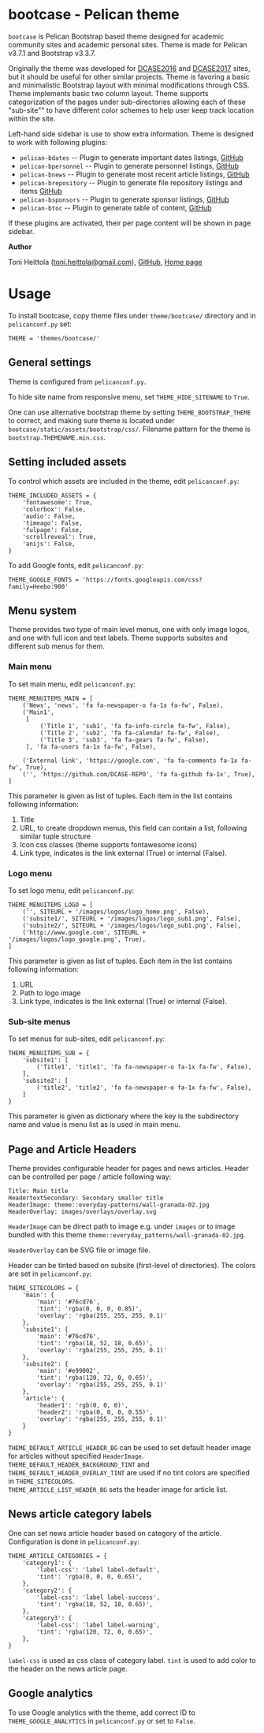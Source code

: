 bootcase - Pelican theme
========================

`bootcase` is Pelican Bootstrap based theme designed for academic community sites and academic personal sites. Theme is made for Pelican v3.7.1 and Bootstrap v3.3.7.

Originally the theme was developed for [DCASE2016](http://www.cs.tut.fi/sgn/arg/dcase2016/) and [DCASE2017](http://www.cs.tut.fi/sgn/arg/dcase2017/) sites, but it should be useful for other similar projects. Theme is favoring a basic and minimalistic Bootstrap layout with minimal modifications through CSS. Theme implements basic two column layout. Theme supports categorization of the pages under sub-directories allowing each of these "sub-site"" to have different color schemes to help user keep track location within the site. 

Left-hand side sidebar is use to show extra information. Theme is designed to work with following plugins:

- `pelican-bdates` -- Plugin to generate important dates listings, [GitHub](https://github.com/toni-heittola/pelican-bdates)      
- `pelican-bpersonnel` -- Plugin to generate personnel listings, [GitHub](https://github.com/toni-heittola/pelican-bpersonnel)
- `pelican-bnews` -- Plugin to generate most recent article listings, [GitHub](https://github.com/toni-heittola/pelican-bnews)
- `pelican-brepository` -- Plugin to generate file repository listings and items  [GitHub](https://github.com/toni-heittola/pelican-brepository)
- `pelican-bsponsors` -- Plugin to generate sponsor listings, [GitHub](https://github.com/toni-heittola/pelican-bsponsors)
- `pelican-btoc` -- Plugin to generate table of content, [GitHub](https://github.com/toni-heittola/pelican-btoc)

If these plugins are activated, their per page content will be shown in page sidebar. 

**Author**

Toni Heittola (toni.heittola@gmail.com), [GitHub](https://github.com/toni-heittola), [Home page](http://www.cs.tut.fi/~heittolt/)

# Usage

To install bootcase, copy theme files under `theme/bootcase/` directory and in `pelicanconf.py` set:

    THEME = 'themes/bootcase/'

## General settings

Theme is configured from `pelicanconf.py`. 

To hide site name from responsive menu, set `THEME_HIDE_SITENAME` to `True`.

One can use alternative bootstrap theme by setting `THEME_BOOTSTRAP_THEME` to correct, and making sure theme is located under `bootcase/static/assets/bootstrap/css/`. Filename pattern for the theme is `bootstrap.THEMENAME.min.css`.

## Setting included assets

To control which assets are included in the theme, edit `pelicanconf.py`:

    THEME_INCLUDED_ASSETS = {
        'fontawesome': True, 
        'colorbox': False,
        'audio': False,
        'timeago': False,
        'fulpage': False,
        'scrollreveal': True,
        'anijs': False,
    }
        
To add Google fonts, edit `pelicanconf.py`:

    THEME_GOOGLE_FONTS = 'https://fonts.googleapis.com/css?family=Heebo:900'
               
## Menu system

Theme provides two type of main level menus, one with only image logos, and one with full icon and text labels. Theme supports subsites and different sub menus for them. 

### Main menu

To set main menu, edit `pelicanconf.py`:

    THEME_MENUITEMS_MAIN = [
        ('News', 'news', 'fa fa-newspaper-o fa-1x fa-fw', False),
        ('Main1',
         [
             ('Title 1', 'sub1', 'fa fa-info-circle fa-fw', False),
             ('Title 2', 'sub2', 'fa fa-calendar fa-fw', False),
             ('Title 3', 'sub3', 'fa fa-gears fa-fw', False),
         ], 'fa fa-users fa-1x fa-fw', False),
        
        ('External link', 'https://google.com', 'fa fa-comments fa-1x fa-fw', True),
        ('', 'https://github.com/DCASE-REPO', 'fa fa-github fa-1x', True),
    ]
    
This parameter is given as list of tuples. Each item in the list contains following information:

1. Title 
2. URL, to create dropdown menus, this field can contain a list, following similar tuple structure
3. Icon css classes (theme supports fontawesome icons)
4. Link type, indicates is the link external (True) or internal (False).    

### Logo menu

To set logo menu, edit `pelicanconf.py`:
    
    THEME_MENUITEMS_LOGO = [
        ('', SITEURL + '/images/logos/logo_home.png', False),
        ('subsite1/', SITEURL + '/images/logos/logo_sub1.png', False),
        ('subsite2/', SITEURL + '/images/logos/logo_sub1.png', False),
        ('http://www.google.com', SITEURL + '/images/logos/logo_google.png', True),
    ]          
    
This parameter is given as list of tuples. Each item in the list contains following information:
 
1. URL
2. Path to logo image
3. Link type, indicates is the link external (True) or internal (False).    

### Sub-site menus

To set menus for sub-sites, edit `pelicanconf.py`:

    THEME_MENUITEMS_SUB = {
        'subsite1': [
            ('Title1', 'title1', 'fa fa-newspaper-o fa-1x fa-fw', False),
        ],
        'subsite2': [
            ('title2', 'title2', 'fa fa-newspaper-o fa-1x fa-fw', False),
        ]    
    }

This parameter is given as dictionary where the key is the subdirectory name and value is menu list as is used in main menu.  

## Page and Article Headers

Theme provides configurable header for pages and news articles. Header can be controlled per page / article following way:

    Title: Main title 
    HeadertextSecondary: Secondary smaller title
    HeaderImage: theme::everyday-patterns/wall-granada-02.jpg
    HeaderOverlay: images/overlays/overlay.svg  

`HeaderImage` can be direct path to image e.g. under `images` or to image bundled with this theme `theme::everyday_patterns/wall-granada-02.jpg`.

`HeaderOverlay` can be SVG file or image file. 

Header can be tinted based on subsite (first-level of directories). The colors are set in `pelicanconf.py`:

    THEME_SITECOLORS = {
        'main': {
            'main': '#76cd76',
            'tint': 'rgba(0, 0, 0, 0.85)',
            'overlay': 'rgba(255, 255, 255, 0.1)'
        },
        'subsite1': {
            'main': '#76cd76',
            'tint': 'rgba(18, 52, 18, 0.65)',
            'overlay': 'rgba(255, 255, 255, 0.1)'
        },
        'subsite2': {
            'main': '#e99002',
            'tint': 'rgba(120, 72, 0, 0.65)',
            'overlay': 'rgba(255, 255, 255, 0.1)'
        },
        'article': {
            'header1': 'rgb(0, 0, 0)',
            'header2': 'rgba(0, 0, 0, 0.55)',
            'overlay': 'rgba(255, 255, 255, 0.1)'
        }
    }
      
`THEME_DEFAULT_ARTICLE_HEADER_BG` can be used to set default header image for articles without specified `HeaderImage`. `THEME_DEFAULT_HEADER_BACKGROUND_TINT` and `THEME_DEFAULT_HEADER_OVERLAY_TINT` are used if no tint colors are specified in `THEME_SITECOLORS`.       
`THEME_ARTICLE_LIST_HEADER_BG` sets the header image for article list. 
      
## News article category labels

One can set news article header based on category of the article. Configuration is done in `pelicanconf.py`:

    THEME_ARTICLE_CATEGORIES = {
        'category1': {
            'label-css': 'label label-default',
            'tint': 'rgba(0, 0, 0, 0.65)',
        },
        'category2': {
            'label-css': 'label label-success',
            'tint': 'rgba(18, 52, 18, 0.65)',
        },
        'category3': {
            'label-css': 'label label-warning',
            'tint': 'rgba(120, 72, 0, 0.65)',
        },
    } 
    
`label-css` is used as css class of category label. `tint` is used to add color to the header on the news article page.

## Google analytics

To use Google analytics with the theme, add correct ID to `THEME_GOOGLE_ANALYTICS` in `pelicanconf.py` or set to `False`.


